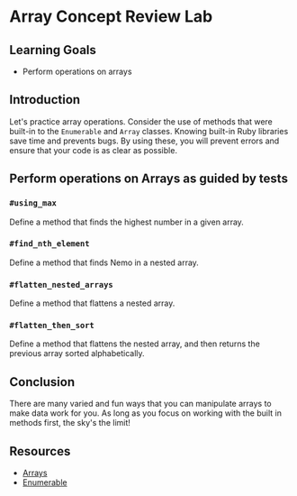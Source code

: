 # Array Concept Review Lab

## Learning Goals

- Perform operations on arrays

## Introduction

Let's practice array operations. Consider the use of methods that were built-in
to the `Enumerable` and `Array` classes. Knowing built-in Ruby libraries save
time and prevents bugs. By using these, you will prevent errors and ensure that
your code is as clear as possible.

## Perform operations on Arrays as guided by tests

### `#using_max`

Define a method that finds the highest number in a given array.

### `#find_nth_element`

Define a method that finds Nemo in a nested array.

### `#flatten_nested_arrays`

Define a method that flattens a nested array.

### `#flatten_then_sort`

Define a method that flattens the nested array, and then returns the previous
array sorted alphabetically.

## Conclusion

There are many varied and fun ways that you can manipulate arrays to make data
work for you. As long as you focus on working with the built in methods first,
the sky's the limit!

## Resources

- [Arrays](https://ruby-doc.org/core-2.5.3/Array.html)
- [Enumerable](https://ruby-doc.org/core-2.5.3/Enumerable.html)
